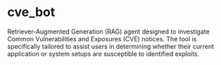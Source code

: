 # cve_bot
Retriever-Augmented Generation (RAG) agent designed to investigate Common Vulnerabilities and Exposures (CVE) notices. The tool is specifically tailored to assist users in determining whether their current application or system setups are susceptible to identified exploits.
